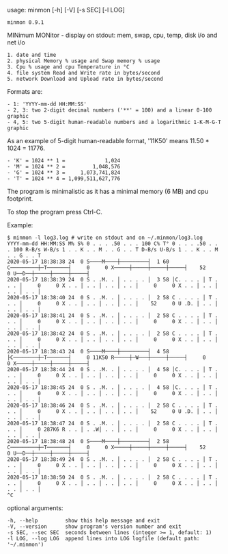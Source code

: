usage: minmon [-h] [-V] [-s SEC] [-l LOG]

    minmon 0.9.1

MINimum MONitor - display on stdout: mem, swap, cpu, temp, disk i/o and net i/o

    1. date and time
    2. physical Memory % usage and Swap memory % usage
    3. Cpu % usage and cpu Temperature in °C 
    4. file system Read and Write rate in bytes/second
    5. network Download and Upload rate in bytes/second

Formats are:

    - 1: 'YYYY-mm-dd HH:MM:SS'
    - 2, 3: two 2-digit decimal numbers ('**' = 100) and a linear 0-100 graphic
    - 4, 5: two 5-digit human-readable numbers and a logarithmic 1-K-M-G-T graphic

As an example of 5-digit human-readable format, '11K50' means 11.50 * 1024 = 11776.

    - 'K' = 1024 ** 1 =             1,024
    - 'M' = 1024 ** 2 =         1,048,576
    - 'G' = 1024 ** 3 =     1,073,741,824
    - 'T' = 1024 ** 4 = 1,099,511,627,776

The program is minimalistic as it has a minimal memory (6 MB) and cpu footprint.

To stop the program press Ctrl-C.

Example:

    $ minmon -l log3.log # write on stdout and on ~/.minmon/log3.log
    YYYY-mm-dd HH:MM:SS M% S% 0 . . . .50 . . . 100 C% T° 0 . . . .50 . . . 100 R-B/s W-B/s 1 . . K . . M . . G . . T D-B/s U-B/s 1 . . K . . M . . G . . T
    2020-05-17 18:38:38 24  0 S────M────┼─────────┤  1 60 C─────────┼─T───────┤     0     0 X─────┼─────┼─────┼─────┤    52     0 U──D──┼─────┼─────┼─────┤
    2020-05-17 18:38:39 24  0 S . .M. . │ . . . . │  3 58 │C. . . . │ T . . . │     0     0 X . . │ . . │ . . │ . . │     0     0 X . . │ . . │ . . │ . . │
    2020-05-17 18:38:40 24  0 S . .M. . │ . . . . │  2 58 C . . . . │ T . . . │     0     0 X . . │ . . │ . . │ . . │    52     0 U .D. │ . . │ . . │ . . │
    2020-05-17 18:38:41 24  0 S . .M. . │ . . . . │  2 58 C . . . . │ T . . . │     0     0 X . . │ . . │ . . │ . . │     0     0 X . . │ . . │ . . │ . . │
    2020-05-17 18:38:42 24  0 S . .M. . │ . . . . │  2 58 C . . . . │ T . . . │     0     0 X . . │ . . │ . . │ . . │     0     0 X . . │ . . │ . . │ . . │
    2020-05-17 18:38:43 24  0 S────M────┼─────────┤  4 58 ├C────────┼─T───────┤     0 11K50 R─────┼─W───┼─────┼─────┤     0     0 X─────┼─────┼─────┼─────┤
    2020-05-17 18:38:44 24  0 S . .M. . │ . . . . │  4 58 │C. . . . │ T . . . │     0     0 X . . │ . . │ . . │ . . │     0     0 X . . │ . . │ . . │ . . │
    2020-05-17 18:38:45 24  0 S . .M. . │ . . . . │  4 58 │C. . . . │ T . . . │     0     0 X . . │ . . │ . . │ . . │     0     0 X . . │ . . │ . . │ . . │
    2020-05-17 18:38:46 24  0 S . .M. . │ . . . . │  2 58 C . . . . │ T . . . │     0     0 X . . │ . . │ . . │ . . │    52     0 U .D. │ . . │ . . │ . . │
    2020-05-17 18:38:47 24  0 S . .M. . │ . . . . │  2 58 C . . . . │ T . . . │     0 287K6 R . . │ . .W│ . . │ . . │     0     0 X . . │ . . │ . . │ . . │
    2020-05-17 18:38:48 24  0 S────M────┼─────────┤  2 58 C─────────┼─T───────┤     0     0 X─────┼─────┼─────┼─────┤    52     0 U──D──┼─────┼─────┼─────┤
    2020-05-17 18:38:49 24  0 S . .M. . │ . . . . │  2 58 C . . . . │ T . . . │     0     0 X . . │ . . │ . . │ . . │     0     0 X . . │ . . │ . . │ . . │
    2020-05-17 18:38:50 24  0 S . .M. . │ . . . . │  2 58 C . . . . │ T . . . │     0     0 X . . │ . . │ . . │ . . │     0     0 X . . │ . . │ . . │ . . │
    ^C

optional arguments:
    
    -h, --help         show this help message and exit
    -V, --version      show program's version number and exit
    -s SEC, --sec SEC  seconds between lines (integer >= 1, default: 1)
    -l LOG, --log LOG  append lines into LOG logfile (default path: '~/.minmon')
